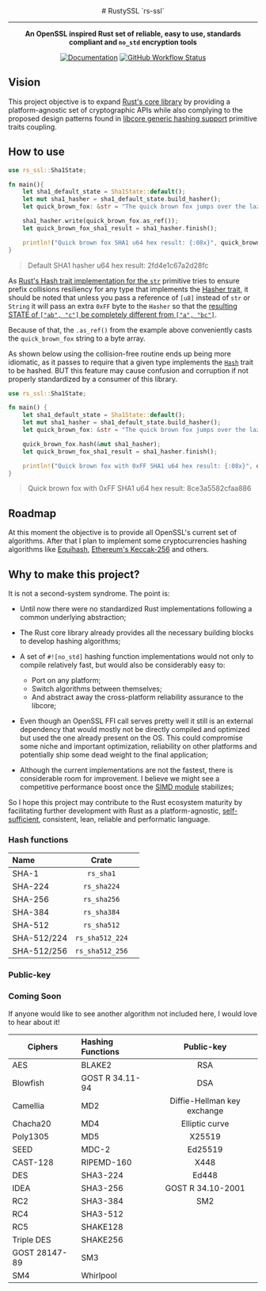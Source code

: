 <!-- Allow this file to not have a first line heading -->
<!-- markdownlint-disable-file MD041 -->
<!-- Disable warning on emphasis after first heading -->
<!-- markdownlint-disable-file MD036 -->

<!-- inline html -->
<!-- markdownlint-disable-file MD033 -->

<div align="center">
# RustySSL `rs-ssl`

------

**An OpenSSL inspired Rust set of reliable, easy to use, standards compliant and `no_std` encryption tools** 

[![Documentation](https://img.shields.io/badge/docs-API-blue)](https://crates.io/)
[![GitHub Workflow Status](https://github.com/Azgrom/RustySSL/workflows/Cargo%20Build%20&%20Test/badge.svg?branch=master)](https://github.com/Azgrom/RustySSL/actions)

</div>

## Vision

This project objective is to expand [Rust's core library](https://doc.rust-lang.org/stable/core/index.html) by providing a platform-agnostic set of cryptographic APIs while also complying to the proposed design patterns found in [libcore generic hashing support](https://doc.rust-lang.org/core/hash/index.html) primitive traits coupling.

## How to use

```rust
use rs_ssl::Sha1State;

fn main(){
    let sha1_default_state = Sha1State::default();
    let mut sha1_hasher = sha1_default_state.build_hasher();
    let quick_brown_fox: &str = "The quick brown fox jumps over the lazy dog";

    sha1_hasher.write(quick_brown_fox.as_ref());
    let quick_brown_fox_sha1_result = sha1_hasher.finish();

    println!("Quick brown fox SHA1 u64 hex result: {:08x}", quick_brown_fox_sha1_result);
}
```

> Default SHA1 hasher u64 hex result: 2fd4e1c67a2d28fc

As [Rust's Hash trait implementation for the `str`](https://doc.rust-lang.org/core/hash/trait.Hash.html#prefix-collisions) primitive tries to ensure prefix collisions resiliency for any  type that implements the [Hasher trait](https://doc.rust-lang.org/core/hash/trait.Hasher.html), it should be noted that unless you pass a reference of `[u8]` instead of `str` or `String` it will pass an extra `0xFF` byte to the `Hasher` so that the [resulting STATE of `["ab", "c"]` be completely different from `["a", "bc"]`](https://doc.rust-lang.org/core/hash/trait.Hash.html#prefix-collisions).

Because of that, the `.as_ref()` from the example above conveniently casts the `quick_brown_fox` string to a byte array.

As shown below using the collision-free routine ends up being more idiomatic, as it passes to require that a given type implements the [`Hash`](https://doc.rust-lang.org/core/hash/trait.Hash.html#) trait to be hashed. BUT this feature may cause confusion and corruption if not properly standardized by a consumer of this library.

```rust
use rs_ssl::Sha1State;

fn main() {
    let sha1_default_state = Sha1State::default();
    let mut sha1_hasher = sha1_default_state.build_hasher();
    let quick_brown_fox: &str = "The quick brown fox jumps over the lazy dog";

    quick_brown_fox.hash(&mut sha1_hasher);
    let quick_brown_fox_sha1_result = sha1_hasher.finish();

    println!("Quick brown fox with 0xFF SHA1 u64 hex result: {:08x}", quick_brown_fox_sha1_result);
}
```

> Quick brown fox with 0xFF SHA1 u64 hex result: 8ce3a5582cfaa886

## Roadmap

At this moment the objective is to provide all OpenSSL's current set of algorithms. After that I plan to implement some cryptocurrencies hashing algorithms like [Equihash](https://en.wikipedia.org/wiki/Equihash), [Ethereum's Keccak-256](https://ethereum.org/en/developers/docs/consensus-mechanisms/pow/mining-algorithms/ethash/) and others.

## Why to make this project?

It is not a second-system syndrome. The point is:

- Until now there were no standardized Rust implementations following a common underlying abstraction;
- The Rust core library already provides all the necessary building blocks to develop hashing algorithms;
- A set of `#![no_std]` hashing function implementations would not only to compile relatively fast, but would also be considerably easy to:
  - Port on any platform; 
  - Switch algorithms between themselves;
  - And abstract away the cross-platform reliability assurance to the libcore;

- Even though an OpenSSL FFI call serves pretty well it still is an external dependency that would mostly not be directly compiled and optimized but used the one already present on the OS. This could compromise some niche and important optimization, reliability on other platforms and potentially ship some dead weight to the final application;
- Although the current implementations are not the fastest, there is considerable room for improvement.  I believe we might see a competitive performance boost once the [SIMD module](https://doc.rust-lang.org/core/simd/index.html) stabilizes;

So I hope this project may contribute to the Rust ecosystem maturity by facilitating further development with Rust as a platform-agnostic, [self-sufficient](https://doc.rust-lang.org/stable/embedded-book/intro/no-std.html), consistent, lean, reliable and performatic language.

### Hash functions

| Name        |      Crate      |      |
| :---------- | :-------------: | ---- |
| SHA-1       |    `rs_sha1`    |      |
| SHA-224     |   `rs_sha224`   |      |
| SHA-256     |   `rs_sha256`   |      |
| SHA-384     |   `rs_sha384`   |      |
| SHA-512     |   `rs_sha512`   |      |
| SHA-512/224 | `rs_sha512_224` |      |
| SHA-512/256 | `rs_sha512_256` |      |

### Public-key

### Coming Soon

If anyone would like to see another algorithm not included here, I would love to hear about it!

| Ciphers       | Hashing Functions |         Public-key          |
| ------------- | :---------------- | :-------------------------: |
| AES           | BLAKE2            |             RSA             |
| Blowfish      | GOST R 34.11-94   |             DSA             |
| Camellia      | MD2               | Diffie-Hellman key exchange |
| Chacha20      | MD4               |       Elliptic curve        |
| Poly1305      | MD5               |           X25519            |
| SEED          | MDC-2             |           Ed25519           |
| CAST-128      | RIPEMD-160        |            X448             |
| DES           | SHA3-224          |            Ed448            |
| IDEA          | SHA3-256          |      GOST R 34.10-2001      |
| RC2           | SHA3-384          |             SM2             |
| RC4           | SHA3-512          |                             |
| RC5           | SHAKE128          |                             |
| Triple DES    | SHAKE256          |                             |
| GOST 28147-89 | SM3               |                             |
| SM4           | Whirlpool         |                             |
